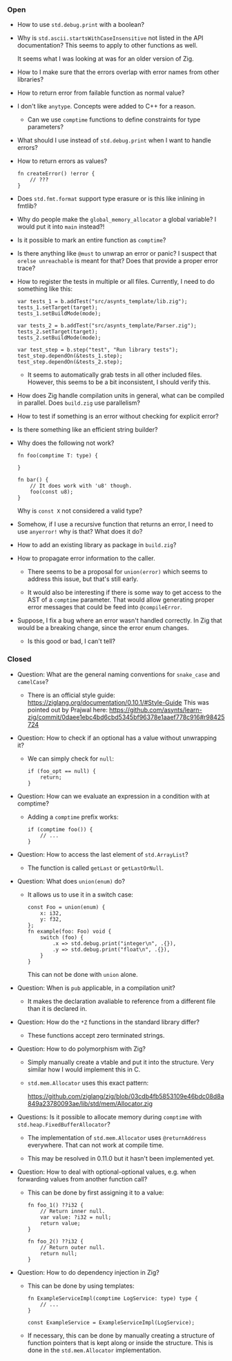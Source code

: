 ### Open

-   How to use `std.debug.print` with a boolean?

-   Why is `std.ascii.startsWithCaseInsensitive` not listed in the API documentation?
    This seems to apply to other functions as well.

    It seems what I was looking at was for an older version of Zig.

-   How to I make sure that the errors overlap with error names from other libraries?

-   How to return error from failable function as normal value?

-   I don't like `anytype`.
    Concepts were added to C++ for a reason.

    -   Can we use `comptime` functions to define constraints for type parameters?

-   What should I use instead of `std.debug.print` when I want to handle errors?

-   How to return errors as values?

    ```zig
    fn createError() !error {
        // ???
    }
    ```

-   Does `std.fmt.format` support type erasure or is this like inlining in fmtlib?

-   Why do people make the `global_memory_allocator` a global variable?
    I would put it into `main` instead?!

-   Is it possible to mark an entire function as `comptime`?

-   Is there anything like `@must` to unwrap an error or panic?
    I suspect that `orelse unreachable` is meant for that?
    Does that provide a proper error trace?

-   How to register the tests in multiple or all files.
    Currently, I need to do something like this:

    ```zig
    var tests_1 = b.addTest("src/asynts_template/lib.zig");
    tests_1.setTarget(target);
    tests_1.setBuildMode(mode);

    var tests_2 = b.addTest("src/asynts_template/Parser.zig");
    tests_2.setTarget(target);
    tests_2.setBuildMode(mode);

    var test_step = b.step("test", "Run library tests");
    test_step.dependOn(&tests_1.step);
    test_step.dependOn(&tests_2.step);
    ```

    -   It seems to automatically grab tests in all other included files.
        However, this seems to be a bit inconsistent, I should verify this.

-   How does Zig handle compilation units in general, what can be compiled in parallel.
    Does `build.zig` use parallelism?

-   How to test if something is an error without checking for explicit error?

-   Is there something like an efficient string builder?

-   Why does the following not work?

    ```zig
    fn foo(comptime T: type) {

    }

    fn bar() {
        // It does work with 'u8' though.
        foo(const u8);
    }
    ```

    Why is `const X` not considered a valid type?

-   Somehow, if I use a recursive function that returns an error, I need to use `anyerror!` why is that?
    What does it do?

-   How to add an existing library as package in `build.zig`?

-   How to propagate error information to the caller.

    -   There seems to be a proposal for `union(error)` which seems to address this issue, but that's still early.

    -   It would also be interesting if there is some way to get access to the AST of a `comptime` parameter.
        That would allow generating proper error messages that could be feed into `@compileError`.

-   Suppose, I fix a bug where an error wasn't handled correctly.
    In Zig that would be a breaking change, since the error enum changes.

    -   Is this good or bad, I can't tell?

### Closed

-   Question: What are the general naming conventions for `snake_case` and `camelCase`?

    -   There is an official style guide: https://ziglang.org/documentation/0.10.1/#Style-Guide
        This was pointed out by Prajwal here: https://github.com/asynts/learn-zig/commit/0daee1ebc4bd6cbd5345bf96378e1aaef778c916#r98425724

-   Question: How to check if an optional has a value without unwrapping it?

    -   We can simply check for `null`:
        ```zig
        if (foo_opt == null) {
            return;
        }
        ```

-   Question: How can we evaluate an expression in a condition with at comptime?

    -   Adding a `comptime` prefix works:
        ```zig
        if (comptime foo()) {
            // ...
        }
        ```

-   Question: How to access the last element of `std.ArrayList`?

    -   The function is called `getLast` or `getLastOrNull`.

-   Question: What does `union(enum)` do?

    -   It allows us to use it in a switch case:
        ```zig
        const Foo = union(enum) {
            x: i32,
            y: f32,
        };
        fn example(foo: Foo) void {
            switch (foo) {
                .x => std.debug.print("integer\n", .{}),
                .y => std.debug.print("float\n", .{}),
            }
        }
        ```
        This can not be done with `union` alone.

-   Question: When is `pub` applicable, in a compilation unit?

    -   It makes the declaration avaliable to reference from a different file than it is declared in.

-   Question: How do the `*Z` functions in the standard library differ?

    -   These functions accept zero terminated strings.

-   Question: How to do polymorphism with Zig?

    -   Simply manually create a vtable and put it into the structure.
        Very similar how I would implement this in C.

    -   `std.mem.Allocator` uses this exact pattern:

        https://github.com/ziglang/zig/blob/03cdb4fb5853109e46bdc08d8a849a23780093ae/lib/std/mem/Allocator.zig

-   Questions: Is it possible to allocate memory during `comptime` with `std.heap.FixedBufferAllocator`?

    -   The implementation of `std.mem.Allocator` uses `@returnAddress` everywhere.
        That can not work at compile time.

    -   This may be resolved in 0.11.0 but it hasn't been implemented yet.

-   Question: How to deal with optional-optional values, e.g. when forwarding values from another function call?

    -   This can be done by first assigning it to a value:

        ```zig
        fn foo_1() ??i32 {
            // Return inner null.
            var value: ?i32 = null;
            return value;
        }

        fn foo_2() ??i32 {
            // Return outer null.
            return null;
        }
        ```

-   Question: How to do dependency injection in Zig?

    -   This can be done by using templates:

        ```zig
        fn ExampleServiceImpl(comptime LogService: type) type {
            // ...
        }

        const ExampleService = ExampleServiceImpl(LogService);
        ```

    -   If necessary, this can be done by manually creating a structure of function pointers that is kept along or inside the structure.
        This is done in the `std.mem.Allocator` implementation.
